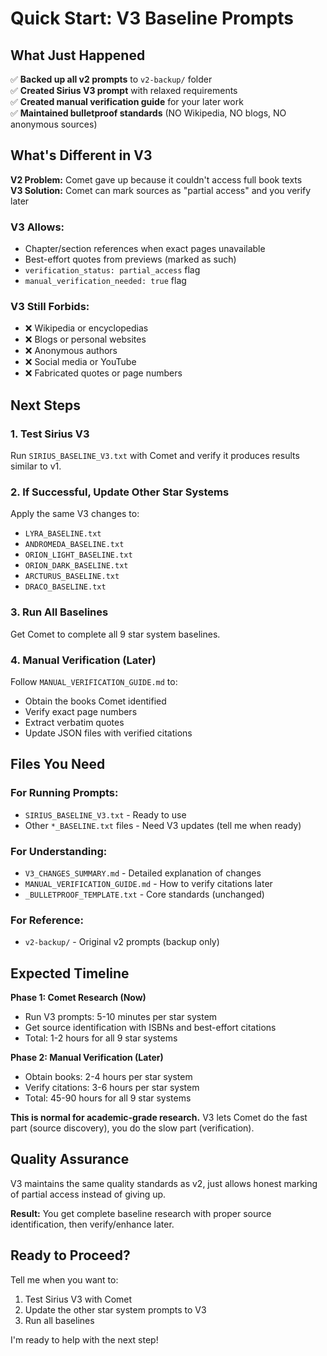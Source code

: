 # Quick Start: V3 Baseline Prompts

## What Just Happened

✅ **Backed up all v2 prompts** to `v2-backup/` folder  
✅ **Created Sirius V3 prompt** with relaxed requirements  
✅ **Created manual verification guide** for your later work  
✅ **Maintained bulletproof standards** (NO Wikipedia, NO blogs, NO anonymous sources)

## What's Different in V3

**V2 Problem:** Comet gave up because it couldn't access full book texts  
**V3 Solution:** Comet can mark sources as "partial access" and you verify later

### V3 Allows:

- Chapter/section references when exact pages unavailable
- Best-effort quotes from previews (marked as such)
- `verification_status: partial_access` flag
- `manual_verification_needed: true` flag

### V3 Still Forbids:

- ❌ Wikipedia or encyclopedias
- ❌ Blogs or personal websites
- ❌ Anonymous authors
- ❌ Social media or YouTube
- ❌ Fabricated quotes or page numbers

## Next Steps

### 1. Test Sirius V3

Run `SIRIUS_BASELINE_V3.txt` with Comet and verify it produces results similar to v1.

### 2. If Successful, Update Other Star Systems

Apply the same V3 changes to:

- `LYRA_BASELINE.txt`
- `ANDROMEDA_BASELINE.txt`
- `ORION_LIGHT_BASELINE.txt`
- `ORION_DARK_BASELINE.txt`
- `ARCTURUS_BASELINE.txt`
- `DRACO_BASELINE.txt`

### 3. Run All Baselines

Get Comet to complete all 9 star system baselines.

### 4. Manual Verification (Later)

Follow `MANUAL_VERIFICATION_GUIDE.md` to:

- Obtain the books Comet identified
- Verify exact page numbers
- Extract verbatim quotes
- Update JSON files with verified citations

## Files You Need

### For Running Prompts:

- `SIRIUS_BASELINE_V3.txt` - Ready to use
- Other `*_BASELINE.txt` files - Need V3 updates (tell me when ready)

### For Understanding:

- `V3_CHANGES_SUMMARY.md` - Detailed explanation of changes
- `MANUAL_VERIFICATION_GUIDE.md` - How to verify citations later
- `_BULLETPROOF_TEMPLATE.txt` - Core standards (unchanged)

### For Reference:

- `v2-backup/` - Original v2 prompts (backup only)

## Expected Timeline

**Phase 1: Comet Research (Now)**

- Run V3 prompts: 5-10 minutes per star system
- Get source identification with ISBNs and best-effort citations
- Total: 1-2 hours for all 9 star systems

**Phase 2: Manual Verification (Later)**

- Obtain books: 2-4 hours per star system
- Verify citations: 3-6 hours per star system
- Total: 45-90 hours for all 9 star systems

**This is normal for academic-grade research.** V3 lets Comet do the fast part (source discovery), you do the slow part (verification).

## Quality Assurance

V3 maintains the same quality standards as v2, just allows honest marking of partial access instead of giving up.

**Result:** You get complete baseline research with proper source identification, then verify/enhance later.

## Ready to Proceed?

Tell me when you want to:

1. Test Sirius V3 with Comet
2. Update the other star system prompts to V3
3. Run all baselines

I'm ready to help with the next step!

